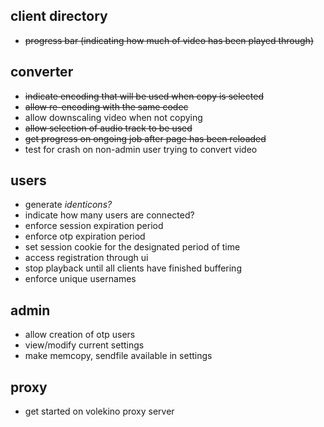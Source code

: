 ## client directory
* ~~progress bar (indicating how much of video has been played through)~~

## converter
* ~~indicate encoding that will be used when copy is selected~~
* ~~allow re-encoding with the same codec~~
* allow downscaling video when not copying
* ~~allow selection of audio track to be used~~
* ~~get progress on ongoing job after page has been reloaded~~
* test for crash on non-admin user trying to convert video

## users
* generate *identicons?*
* indicate how many users are connected?
* enforce session expiration period
* enforce otp expiration period
* set session cookie for the designated period of time
* access registration through ui
* stop playback until all clients have finished buffering
* enforce unique usernames

## admin
* allow creation of otp users
* view/modify current settings
* make memcopy, sendfile available in settings

## proxy
* get started on volekino proxy server
